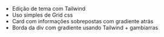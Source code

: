 - Edição de tema com Tailwind
- Uso simples de Grid css
- Card com informações sobrepostas com gradiente atrás
- Borda da div com gradiente usando Tailwind + gambiarras